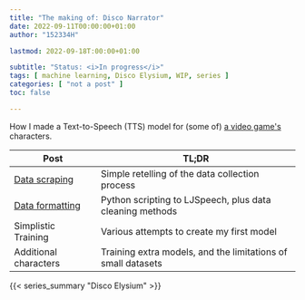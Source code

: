 ```yaml
---
title: "The making of: Disco Narrator"
date: 2022-09-11T00:00:00+01:00
author: "152334H"

lastmod: 2022-09-18T:00:00+01:00

subtitle: "Status: <i>In progress</i>"
tags: [ machine learning, Disco Elysium, WIP, series ]
categories: [ "not a post" ]
toc: false

---
```


How I made a Text-to-Speech (TTS) model for (some of) [a video game's](https://en.wikipedia.org/wiki/Disco_Elysium) characters.
 
<!--more-->

| Post | TL;DR |
|------|-------|
| [Data scraping](/blog/dn-1) | Simple retelling of the data collection process |
| [Data formatting](/blog/dn-2) | Python scripting to LJSpeech, plus data cleaning methods |
| Simplistic Training | Various attempts to create my first model |
| Additional characters | Training extra models, and the limitations of small datasets |

{{< series_summary "Disco Elysium" >}}


